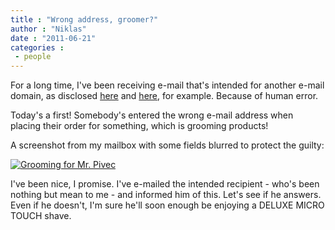 ```yaml
---
title : "Wrong address, groomer?"
author : "Niklas"
date : "2011-06-21"
categories : 
 - people
---
```


For a long time, I've been receiving e-mail that's intended for another e-mail domain, as disclosed [here](https://niklasblog.com/?p=5333) and [here](https://niklasblog.com/?p=5759), for example. Because of human error.

Today's a first! Somebody's entered the wrong e-mail address when placing their order for something, which is grooming products!

A screenshot from my mailbox with some fields blurred to protect the guilty:

[![Grooming for Mr. Pivec](https://niklasblog.com/wp-content/2011-06-21-grooming.png "Grooming for Mr. Pivec")](https://niklasblog.com/?attachment_id=7297)

I've been nice, I promise. I've e-mailed the intended recipient - who's been nothing but mean to me - and informed him of this. Let's see if he answers. Even if he doesn't, I'm sure he'll soon enough be enjoying a DELUXE MICRO TOUCH shave.
